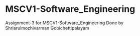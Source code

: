 # MSCV1-Software_Engineering

Assignment-3 for MSCV1-Software_Engineering 
Done by Shriarulmozhivarman Gobichettipalayam

